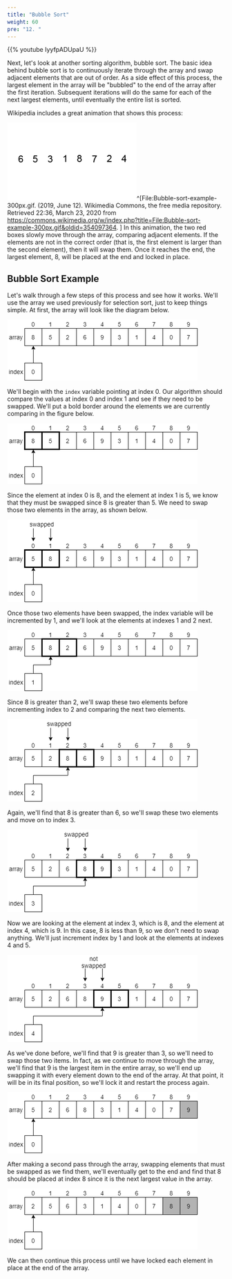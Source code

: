```yaml
---
title: "Bubble Sort"
weight: 60
pre: "12. "
---
```

{{% youtube IyyfpADUpaU %}}

Next, let's look at another sorting algorithm, bubble sort. The basic idea behind bubble sort is to continuously iterate through the array and swap adjacent elements that are out of order. As a side effect of this process, the largest element in the array will be "bubbled" to the end of the array after the first iteration. Subsequent iterations will do the same for each of the next largest elements, until eventually the entire list is sorted.  

Wikipedia includes a great animation that shows this process:

![Bubble Sort GIF](../../images/7/7.12.bubble.gif)^[File:Bubble-sort-example-300px.gif. (2019, June 12). Wikimedia Commons, the free media repository. Retrieved 22:36, March 23, 2020 from https://commons.wikimedia.org/w/index.php?title=File:Bubble-sort-example-300px.gif&oldid=354097364.
]
In this animation, the two red boxes slowly move through the array, comparing adjacent elements. If the elements are not in the correct order (that is, the first element is larger than the second element), then it will swap them. Once it reaches the end, the largest element, 8, will be placed at the end and locked in place. 

## Bubble Sort Example

Let's walk through a few steps of this process and see how it works. We'll use the array we used previously for selection sort, just to keep things simple. At first, the array will look like the diagram below.

![Bubble Sort Example 1](../../images/7/7.12.bubble1.png)

We'll begin with the `index` variable pointing at index 0. Our algorithm should compare the values at index 0 and index 1 and see if they need to be swapped. We'll put a bold border around the elements we are currently comparing in the figure below.

![Bubble Sort Example 2](../../images/7/7.12.bubble2.png)
 
Since the element at index 0 is 8, and the element at index 1 is 5, we know that they must be swapped since 8 is greater than 5. We need to swap those two elements in the array, as shown below.

![Bubble Sort Example 3](../../images/7/7.12.bubble3.png)
 
Once those two elements have been swapped, the index variable will be incremented by 1, and we'll look at the elements at indexes 1 and 2 next.

![Bubble Sort Example 4](../../images/7/7.12.bubble4.png)

Since 8 is greater than 2, we'll swap these two elements before incrementing index to 2 and comparing the next two elements.

![Bubble Sort Example 5](../../images/7/7.12.bubble5.png)

Again, we'll find that 8 is greater than 6, so we'll swap these two elements and move on to index 3. 

![Bubble Sort Example 6](../../images/7/7.12.bubble6.png)

Now we are looking at the element at index 3, which is 8, and the element at index 4, which is 9. In this case, 8 is less than 9, so we don't need to swap anything. We'll just increment index by 1 and look at the elements at indexes 4 and 5.

![Bubble Sort Example 7](../../images/7/7.12.bubble7.png)

As we've done before, we'll find that 9 is greater than 3, so we'll need to swap those two items. In fact, as we continue to move through the array, we'll find that 9 is the largest item in the entire array, so we'll end up swapping it with every element down to the end of the array. At that point, it will be in its final position, so we'll lock it and restart the process again.

![Bubble Sort Example 8](../../images/7/7.12.bubble8.png)

After making a second pass through the array, swapping elements that must be swapped as we find them, we'll eventually get to the end and find that 8 should be placed at index 8 since it is the next largest value in the array.

![Bubble Sort Example 9](../../images/7/7.12.bubble9.png)
 
We can then continue this process until we have locked each element in place at the end of the array. 
